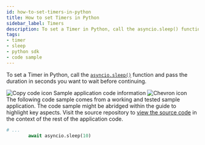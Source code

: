 ```yaml
---
id: how-to-set-timers-in-python
title: How to set Timers in Python
sidebar_label: Timers
description: To set a Timer in Python, call the asyncio.sleep() function and pass the duration in seconds you want to wait before continuing.
tags:
- timer
- sleep
- python sdk
- code sample
---
```


<!-- DO NOT EDIT THIS FILE DIRECTLY.
THIS FILE IS GENERATED from https://github.com/temporalio/documentation-samples-python/blob/workflow-update/continue_as_new/your_workflows_dacx.py. -->

To set a Timer in Python, call the [`asyncio.sleep()`](https://docs.python.org/3/library/asyncio-task.html#sleeping) function and pass the duration in seconds you want to wait before continuing.

<div class="copycode-notice-container"><div class="copycode-notice"><img data-style="copycode-icon" src="/icons/copycode.png" alt="Copy code icon" /> Sample application code information <img id="i-id-1639961091" data-event="clickable-copycode-info" data-style="chevron-icon" src="/icons/chevron.png" alt="Chevron icon" /></div><div id="copycode-info-id-1639961091" class="copycode-info">The following code sample comes from a working and tested sample application. The code sample might be abridged within the guide to highlight key aspects. Visit the source repository to <a href="https://github.com/temporalio/documentation-samples-python/blob/workflow-update/continue_as_new/your_workflows_dacx.py">view the source code</a> in the context of the rest of the application code.</div></div>

```python
# ...
        await asyncio.sleep(10)
```
